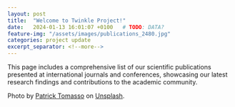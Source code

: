 ```yaml
---
layout: post
title:  "Welcome to Twinkle Project!"
date:   2024-01-13 16:01:07 +0100   # TODO: DATA?
feature-img: "/assets/images/publications_2480.jpg" 
categories: project update
excerpt_separator: <!--more-->
---
```

<style type="text/css">   
    .image-credit {
        font-size: 14px;
    }
</style>

This page includes a comprehensive list of our scientific publications presented at international journals and conferences, showcasing our latest research findings and contributions to the academic community.  

<!--more-->

<div class="image-credit">
    Photo by <a href="https://unsplash.com/it/@impatrickt?utm_content=creditCopyText&utm_medium=referral&utm_source=unsplash">Patrick Tomasso</a> on <a href="https://unsplash.com/it/foto/lotto-a-libro-aperto-Oaqk7qqNh_c?utm_content=creditCopyText&utm_medium=referral&utm_source=unsplash">Unsplash</a>.
</div>

